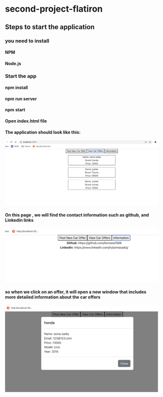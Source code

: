 # second-project-flatiron

## Steps to start the application

### you need to install

#### NPM

#### Node.js

### Start the app

#### npm install

#### npm run server

#### npm start

#### Open index.html file

#### The application should look like this:

![starting screen](./home-screen.png)

#### On this page , we will find the contact information such as github, and Linkedin links

![todo](./info-page.png)

#### so when we click on an offer, it will open a new window that includes more detailed information about the car offers

![todo2](./modal.png)
